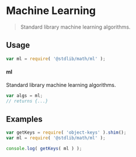 # Machine Learning

> Standard library machine learning algorithms.


<!-- <usage> -->

## Usage

``` javascript
var ml = require( '@stdlib/math/ml' );
```

#### ml

Standard library machine learning algorithms.

``` javascript
var algs = ml;
// returns {...}
```

<!-- </usage> -->


<!-- <examples> -->

## Examples

<!-- TODO: better examples -->

``` javascript
var getKeys = require( 'object-keys' ).shim();
var ml = require( '@stdlib/math/ml' );

console.log( getKeys( ml ) );
```

<!-- </examples> -->


<!-- <links> -->

<!-- </links> -->
